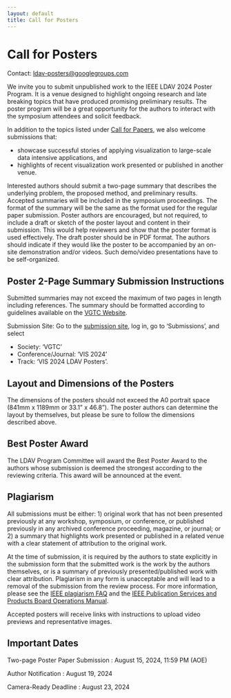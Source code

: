 ```yaml
---
layout: default
title: Call for Posters
---
```


# Call for Posters

Contact: <ldav-posters@googlegroups.com>

We invite you to submit unpublished work to the IEEE LDAV 2024 Poster Program. It is a venue designed to highlight ongoing research and late breaking topics that have produced promising preliminary results. The poster program will be a great opportunity for the authors to interact with the symposium attendees and solicit feedback.

In addition to the topics listed under [Call for Papers](https://ldav.org/2024/call-for-papers.html), we also welcome submissions that:

* showcase successful stories of applying visualization to large-scale data intensive applications, and
* highlights of recent visualization work presented or published in another venue.

Interested authors should submit a two-page summary that describes the underlying problem, the proposed method, and preliminary results. Accepted summaries will be included in the symposium proceedings. The format of the summary will be the same as the format used for the regular paper submission. Poster authors are encouraged, but not required, to include a draft or sketch of the poster layout and content in their submission. This would help reviewers and show that the poster format is used effectively. The draft poster should be in PDF format. The authors should indicate if they would like the poster to be accompanied by an on-site demonstration and/or videos. Such demo/video presentations have to be self-organized.

## Poster 2-Page Summary Submission Instructions

Submitted summaries may not exceed the maximum of two pages in length including references. The summary should be formatted according to guidelines available on the [VGTC Website](http://vgtc.org/publications/conference]IEEE).

Submission Site: Go to the [submission site](https://new.precisionconference.com/~vgtc), log in, go to ‘Submissions’, and select

* Society: ‘VGTC’
* Conference/Journal: ‘VIS 2024’
* Track: ‘VIS 2024 LDAV Posters’.

## Layout and Dimensions of the Posters

The dimensions of the posters should not exceed the A0 portrait space (841mm x 1189mm or 33.1” x 46.8”). The poster authors can determine the layout by themselves, but please be sure to follow the dimensions described above.

## Best Poster Award

The LDAV Program Committee will award the Best Poster Award to the authors whose submission is deemed the strongest according to the reviewing criteria. This award will be announced at the event.

## Plagiarism

All submissions must be either: 1) original work that has not been presented previously at any workshop, symposium, or conference, or published previously in any archived conference proceeding, magazine, or journal; or 2) a summary that highlights work presented or published in a related venue with a clear statement of attribution to the original work.

At the time of submission, it is required by the authors to state explicitly in the submission form that the submitted work is the work by the authors themselves, or is a summary of previously presented/published work with clear attribution. Plagiarism in any form is unacceptable and will lead to a removal of the submission from the review process. For more information, please see the [IEEE plagiarism FAQ](https://www.ieee.org/publications/rights/plagiarism/plagiarism.html) and the [IEEE Publication Services and Products Board Operations Manual](https://pspb.ieee.org/images/files/files/opsmanual.pdf).

Accepted posters will receive links with instructions to upload video previews and representative images.

## Important Dates


Two-page Poster Paper Submission
: August 15, 2024, 11:59 PM (AOE)

Author Notification
: August 19, 2024

Camera-Ready Deadline 
: August 23, 2024 

<!-- Video Preview deadline -->
<!-- : September 1, 2024 -->

